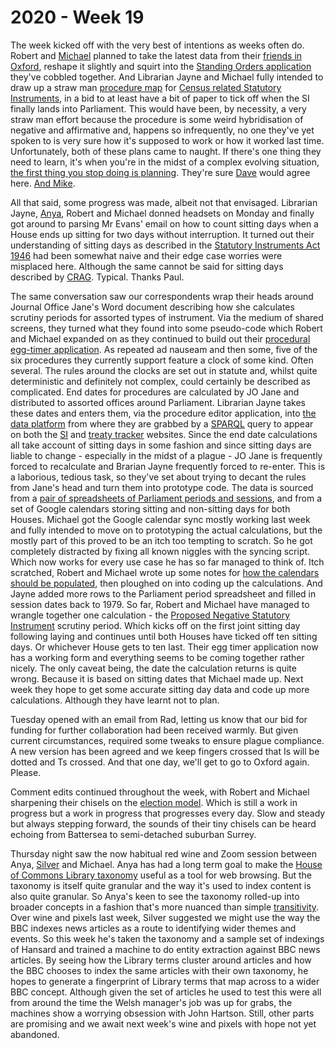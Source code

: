 # 2020 - Week 19

The week kicked off with the very best of intentions as weeks often do. Robert and [Michael](https://twitter.com/fantasticlife) planned to take the latest data from their [friends in Oxford](https://parlrulesdata.org/), reshape it slightly and squirt into the [Standing Orders application](http://standing-orders.herokuapp.com/) they've cobbled together. And Librarian Jayne and Michael fully intended to draw up a straw man [procedure map](https://ukparliament.github.io/ontologies/procedure/procedure-ontology.html#maps) for [Census related Statutory Instruments](https://trello.com/c/RQYwEsDy/102-census-si-map), in a bid to at least have a bit of paper to tick off when the SI finally lands into Parliament. This would have been, by necessity, a very straw man effort because the procedure is some weird hybridisation of negative and affirmative and, happens so infrequently, no one they've yet spoken to is very sure how it's supposed to work or how it worked last time. Unfortunately, both of these plans came to naught. If there's one thing they need to learn, it's when you're in the midst of a complex evolving situation, [the first thing you stop doing is planning](https://www.boost.co.nz/blog/2018/08/dave-snowden-complex-systems). They're sure [Dave](https://twitter.com/snowded) would agree here. [And Mike](https://www.youtube.com/watch?v=OL_-C5O1FW4).

All that said, some progress was made, albeit not that envisaged. Librarian Jayne, [Anya](https://twitter.com/bitten_), Robert and Michael donned headsets on Monday and finally got around to parsing Mr Evans' email on how to count sitting days when a House ends up sitting for two days without interruption. It turned out their understanding of sitting days as described in the [Statutory Instruments Act 1946](https://www.legislation.gov.uk/ukpga/Geo6/9-10/36/contents) had been somewhat naive and their edge case worries were misplaced here. Although the same cannot be said for sitting days described by [CRAG](http://www.legislation.gov.uk/ukpga/2010/25/contents). Typical. Thanks Paul. 

The same conversation saw our correspondents wrap their heads around Journal Office Jane's Word document describing how she calculates scrutiny periods for assorted types of instrument. Via the medium of shared screens, they turned what they found into some pseudo-code which Robert and Michael expanded on as they continued to build out their [procedural egg-timer application](http://parliament-calendar.herokuapp.com/). As repeated ad nauseam and then some, five of the six procedures they currently support feature a clock of some kind. Often several. The rules around the clocks are set out in statute and, whilst quite deterministic and definitely not complex, could certainly be described as complicated. End dates for procedures are calculated by JO Jane and distributed to assorted offices around Parliament. Librarian Jayne takes these dates and enters them, via the procedure editor application, into [the data platform](https://api.parliament.uk/) from where they are grabbed by a [SPARQL](https://en.wikipedia.org/wiki/SPARQL) query to appear on both the [SI](https://en.wikipedia.org/wiki/SPARQL) and [treaty tracker](https://treaties.parliament.uk/) websites. Since the end date calculations all take account of sitting days in some fashion and since sitting days are liable to change - especially in the midst of a plague - JO Jane is frequently forced to recalculate and Brarian Jayne frequently forced to re-enter. This is a laborious, tedious task, so they've set about trying to decant the rules from Jane's head and turn them into prototype code. The data is sourced from a [pair of spreadsheets of Parliament periods and sessions](https://docs.google.com/spreadsheets/d/1e3AnQebAO5ug-Pc_0qDq9KkyZiy0dRhJMvm0lRRJOXk/edit?usp=sharing), and from a set of Google calendars storing sitting and non-sitting days for both Houses. Michael got the Google calendar sync mostly working last week and fully intended to move on to prototyping the actual calculations, but the mostly part of this proved to be an itch too tempting to scratch. So he got completely distracted by fixing all known niggles with the syncing script. Which now works for every use case he has so far managed to think of. Itch scratched, Robert and Michael wrote up some notes for [how the calendars should be populated](http://parliament-calendar.herokuapp.com/meta/calendar-sync), then ploughed on into coding up the calculations. And Jayne added more rows to the Parliament period spreadsheet and filled in session dates back to 1979. So far, Robert and Michael have managed to wrangle together one calculation - the [Proposed Negative Statutory Instrument](https://www.parliament.uk/site-information/glossary/proposed-negative-statutory-instrument/) scrutiny period. Which kicks off on the first joint sitting day following laying and continues until both Houses have ticked off ten sitting days. Or whichever House gets to ten last. Their egg timer application now has a working form and everything seems to be coming together rather nicely. The only caveat being, the date the calculation returns is quite wrong. Because it is based on sitting dates that Michael made up. Next week they hope to get some accurate sitting day data and code up more calculations. Although they have learnt not to plan.

Tuesday opened with an email from Rad, letting us know that our bid for funding for further collaboration had been received warmly. But given current circumstances, required some tweaks to ensure plague compliance. A new version has been agreed and we keep fingers crossed that Is will be dotted and Ts crossed. And that one day, we'll get to go to Oxford again. Please.

Comment edits continued throughout the week, with Robert and Michael sharpening their chisels on the [election model](https://ukparliament.github.io/ontologies/election/election-ontology.html). Which is still a work in progress but a work in progress that progresses every day. Slow and steady but always stepping forward, the sounds of their tiny chisels can be heard echoing from Battersea to semi-detached suburban Surrey.

Thursday night saw the now habitual red wine and Zoom session between Anya, [Silver](https://twitter.com/silveroliver) and Michael. Anya has had a long term goal to make the [House of Commons Library taxonomy](https://api.parliament.uk/vocabulary/browser/) useful as a tool for web browsing. But the taxonomy is itself quite granular and the way it's used to index content is also quite granular. So Anya's keen to see the taxonomy rolled-up into broader concepts in a fashion that's more nuanced than simple [transitivity](https://www.w3.org/TR/skos-primer/#sectransitivebroader). Over wine and pixels last week, Silver suggested we might use the way the BBC indexes news articles as a route to identifying wider themes and events. So this week he's taken the taxonomy and a sample set of indexings of Hansard and trained a machine to do entity extraction against BBC news articles. By seeing how the Library terms cluster around articles and how the BBC chooses to index the same articles with their own taxonomy, he hopes to generate a fingerprint of Library terms that map across to a wider BBC concept. Although given the set of articles he used to test this were all from around the time the Welsh manager's job was up for grabs, the machines show a worrying obsession with John Hartson. Still, other parts are promising and we await next week's wine and pixels with hope not yet abandoned.